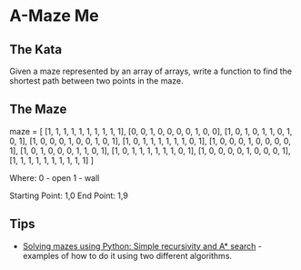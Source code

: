 # A-Maze Me

## The Kata
Given a maze represented by an array of arrays, write a function to find
the shortest path between two points in the maze.

## The Maze

maze =
  [  [1,  1,  1,  1,  1,  1,  1,  1,  1,  1],
     [0,  0,  1,  0,  0,  0,  0,  1,  0,  0],
     [1,  0,  1,  0,  1,  1,  0,  1,  0,  1],
     [1,  0,  0,  0,  1,  0,  0,  1,  0,  1],
     [1,  0,  1,  1,  1,  1,  1,  1,  0,  1],
     [1,  0,  0,  0,  1,  0,  0,  0,  0,  1],
     [1,  0,  1,  0,  0,  0,  1,  1,  0,  1],
     [1,  0,  1,  1,  1,  1,  1,  1,  0,  1],
     [1,  0,  0,  0,  0,  1,  0,  0,  0,  1],
     [1,  1,  1,  1,  1,  1,  1,  1,  1,  1]  ]


Where:
  0 - open
  1 - wall

Starting Point: 1,0
End Point: 1,9


## Tips

- [Solving mazes using Python: Simple recursivity and A* search](http://www.laurentluce.com/posts/solving-mazes-using-python-simple-recursivity-and-a-search/) - examples of how to do it using two different algorithms. 


